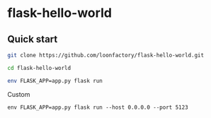 # flask-hello-world


## Quick start
```bash
git clone https://github.com/loonfactory/flask-hello-world.git

cd flask-hello-world

env FLASK_APP=app.py flask run
```

Custom
```
env FLASK_APP=app.py flask run --host 0.0.0.0 --port 5123
```
